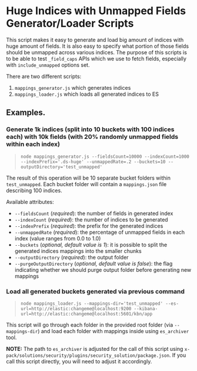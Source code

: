 # Huge Indices with Unmapped Fields Generator/Loader Scripts

This script makes it easy to generate and load big amount of indices with huge amount of fields.
It is also easy to specify what portion of those fields should be unmapped across various indices.
The purpose of this scripts is to be able to test `_field_caps` APIs which we use to fetch fields,
especially with `include_unmapped` options set.

There are two different scripts:
1. `mappings_generator.js` which generates indices
2. `mappings_loader.js` which loads all generated indices to ES

## Examples.

### Generate 1k indices (split into 10 buckets with 100 indices each) with 10k fields (with 20% randomly unmapped fields within each index)

> `node mappings_generator.js --fieldsCount=10000 --indexCount=1000 --indexPrefix='.ds-huge' --unmappedRate=.2 --buckets=10 --outputDirectory='test_unmapped'`

The result of this operation will be 10 separate bucket folders within `test_unmapped`. Each bucket folder will contain a `mappings.json` file describing 100 indices.

Available attributes:
* `--fieldsCount` (*required*): the number of fields in generated index
* `--indexCount` (*required*): the number of indices to be generated
* `--indexPrefix` (*required*): the prefix for the generated indices
* `--unmappedRate` (*required*): the percentage of unmapped fields in each index (value ranges from 0.0 to 1.0)
* `--buckets` (*optional, default value is 1*): it is possible to split the generated indices mappings into the smaller chunks
* `--outputDirectory` (*required*): the output folder
* `--purgeOutputDirectory` (*optional, default value is false*): the flag indicating whether we should purge output folder before generating new mappings

### Load all generated buckets generated via previous command

> `node mappings_loader.js --mappings-dir='test_unmapped' --es-url=http://elastic:changeme@localhost:9200 --kibana-url=http://elastic:changeme@localhost:5601/kbn/app`


This script will go through each folder in the provided root folder (via `--mappings-dir`) and load each folder with mappings inside using `es_archiver` tool.


**NOTE:** The path to `es_archiver` is adjusted for the call of this script using `x-pack/solutions/security/plugins/security_solution/package.json`. If you call this script directly, you will need to adjust it accordingly.
